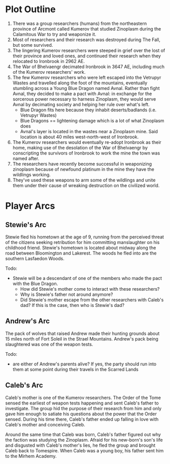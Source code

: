 # Plot Outline

1. There was a group researchers (humans) from the northeastern province of Arcmont called Kumerov that studied Zinoplasm during the Calamitous War to try and weaponize it.
1. Most of researchers and their research was destroyed during The Fall, but some survived.
1. The lingering Kumerov researchers were steeped in grief over the lost of their province and loved ones, and continued their research when they relocated to Ironbrook in 2962 AE.
1. The War of Bhelvaengr decimated Ironbrook in 3647 AE, including much of the Kumerov researchers' work.
1. The few Kumerov researchers who were left escaped into the Vetrupyr Wastes and travelled along the foot of the mountains, eventually stumbling across a Young Blue Dragon named Avnal.
Rather than fight Avnal, they decided to make a pact with Avnal: in exchange for the sorcerous power necessary to harness Zinoplasm, they would serve Avnal by decimating society and helping her rule over what's left.
    - Blue Dragon fits here because they inhabit deserts/badlands (i.e. Vetrupyr Wastes)
    - Blue Dragons == lightening damage which is a lot of what Zinoplasm does
    - Avnal's layer is located in the wastes near a Zinoplasm mine.
    Said location is about 40 miles west-north-west of Ironbrook.
1. The Kumerov researchers would eventually re-adopt Ironbrook as their home, making use of the desolation of the War of Bhelvaengr by conscripting the survivors of Ironbrook to work the mine the town was named after.
1. The researchers have recently become successful in weaponizing zinoplasm because of newfound platinum in the mine they have the wildlings working. 
1. They've used these weapons to arm some of the wildlings and unite them under their cause of wreaking destruction on the civilized world.

# Player Arcs

## Stewie's Arc

Stewie fled his hometown at the age of 9, running from the perceived threat of the citizens seeking retribution for him committing manslaughter on his childhood friend.
Stewie's hometown is located about midway along the road between Bloomington and Lakerest.
The woods he fled into are the southern Lasfaedon Woods.

Todo:
 - Stewie will be a descendant of one of the members who made the pact with the Blue Dragon.
    - How did Stewie's mother come to interact with these researchers?
    - Why is Stewie's father not around anymore?
    - Did Stewie's mother escape from the other researchers with Caleb's dad? If this is the case, then who is Stewie's dad?

## Andrew's Arc

The pack of wolves that raised Andrew made their hunting grounds about 15 miles north of Fort Soleil in the Strael Mountains.
Andrew's pack being slaughtered was one of the weapon tests.

Todo:
 - are either of Andrew's parents alive? If yes, the party should run into them at some point during their travels in the Scarred Lands

## Caleb's Arc

Caleb's mother is one of the Kumerov researchers.
The Order of the Tome sensed the earliest of weapon tests happening and sent Caleb's father to investigate.
The group hid the purpose of their research from him and only gave him enough to satiate his questions about the power that the Order sensed.
During his time there, Caleb's father ended up falling in love with Caleb's mother and conceiving Caleb.

Around the same time that Caleb was born, Caleb's father figured out why the faction was studying the Zinoplasm.
Afraid for his new-born's son's life and disgusted with Caleb's mother's lies, he fled the group and brought Caleb back to Tomespire.
When Caleb was a young boy, his father sent him to the Mirhem Academy.

